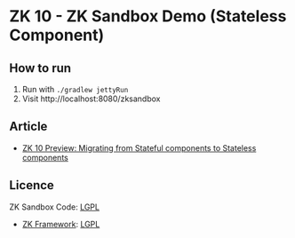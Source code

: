 # ZK 10 - ZK Sandbox Demo (Stateless Component)

## How to run
1. Run with `./gradlew jettyRun`
2. Visit http://localhost:8080/zksandbox

## Article 
* [ZK 10 Preview: Migrating from Stateful components to Stateless components](https://www.zkoss.org/wiki/Small_Talks/2022/September/ZK_10_Preview:_Migrating_from_Stateful_components_to_Stateless_components)
## Licence
ZK Sandbox Code: [LGPL](http://www.gnu.org/licenses/old-licenses/lgpl-2.1.html)
* [ZK Framework](https://github.com/zkoss/zk): [LGPL](http://www.gnu.org/licenses/old-licenses/lgpl-2.1.html)